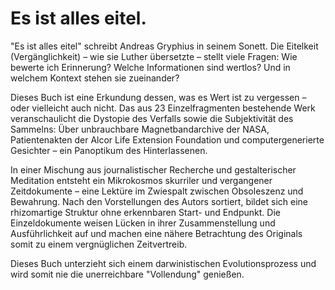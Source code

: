 # Es ist alles eitel.

"Es ist alles eitel" schreibt Andreas Gryphius in seinem Sonett. Die Eitelkeit (Vergänglichkeit) – wie sie Luther übersetzte – stellt viele Fragen: Wie bewerte ich Erinnerung? Welche Informationen sind wertlos? Und in welchem Kontext stehen sie zueinander? 

Dieses Buch ist eine Erkundung dessen, was es Wert ist zu vergessen – oder vielleicht auch nicht. Das aus 23 Einzelfragmenten bestehende Werk veranschaulicht die Dystopie des Ver­falls sowie die Subjektivität des Sammelns: Über 
unbrauchbare Magnetbandarchive der NASA, Patientenakten der Alcor Life Extension Foundation und computergenerierte Gesichter – ein Panoptikum des Hinterlassenen. 

In einer Mischung aus journalistischer Recherche und gestalterischer Meditation entsteht ein Mikrokosmos skurriler und vergangener Zeitdokumente – eine Lektüre im Zwiespalt zwi­schen Obsoleszenz und Bewahrung. Nach den Vorstellungen des Autors sortiert, bildet sich eine rhizomartige Struktur ohne erkennbaren Start- und Endpunkt. Die Einzeldokumente weisen Lücken in ihrer Zusammenstellung und Ausführlichkeit auf und machen eine nähere 
Betrachtung des Originals somit zu einem 
vergnüglichen Zeitvertreib.

Dieses Buch unterzieht sich einem darwinistischen Evolutionsprozess und wird somit nie die unerreichbare "Vollendung" genießen.
